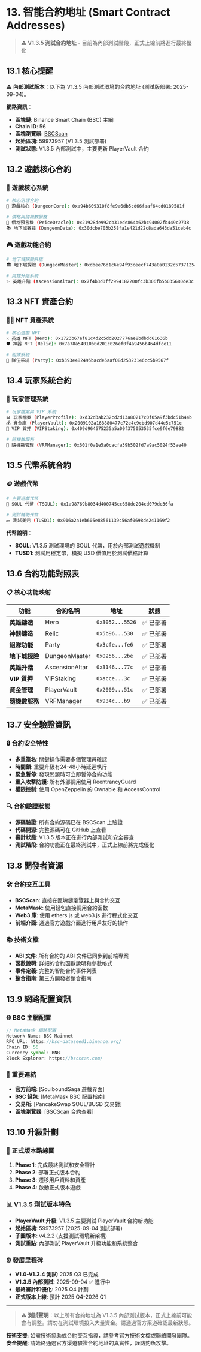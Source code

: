 # 13. 智能合約地址 (Smart Contract Addresses)

> **⚠️ V1.3.5 測試合約地址** - 目前為內部測試階段，正式上線前將進行最終優化

## 13.1 核心提醒

⚠️ **內部測試版本**：以下為 V1.3.5 內部測試環境的合約地址 (測試版部署: 2025-09-04)。

**網路資訊**：
- **區塊鏈**: Binance Smart Chain (BSC) 主網
- **Chain ID**: 56
- **區塊瀏覽器**: [BSCScan](https://bscscan.com/)
- **起始區塊**: 59973957 (V1.3.5 測試部署)
- **測試狀態**: V1.3.5 內部測試中，主要更新 PlayerVault 合約

## 13.2 遊戲核心合約

### 🏰 遊戲核心系統
```bash
# 核心治理合約
🏰 遊戲核心 (DungeonCore): 0xa94b609310f8fe9a6db5cd66faaf64cd0189581f

# 價格與隨機數服務  
💎 價格預言機 (PriceOracle): 0x21928de992cb31ede864b62bc94002fb449c2738
📚 地下城數據 (DungeonData): 0x30dcbe703b258fa1e421d22c8ada643da51ceb4c
```

### 🎮 遊戲功能合約
```bash  
# 地下城探險系統
🏛️ 地下城探險 (DungeonMaster): 0xdbee76d1c6e94f93ceecf743a0a0132c57371254

# 英雄升階系統
✨ 英雄升階 (AscensionAltar): 0x7f4b3d0ff2994182200fc3b306fb5b035680de3c
```

## 13.3 NFT 資產合約

### 🦸‍♂️ NFT 資產系統
```bash
# 核心遊戲 NFT
⚔️ 英雄 NFT (Hero): 0x1723b67ef81c4d2c5dd2027776ae8bdbdd61636b
🛡️ 神器 NFT (Relic): 0x7a78a54010b0d201c026ef0f4a9456b464dfce11

# 組隊系統  
👥 隊伍系統 (Party): 0xb393e482495bacde5aaf08d25323146cc5b9567f
```

## 13.4 玩家系統合約

### 👤 玩家管理系統
```bash
# 玩家檔案與 VIP 系統
📊 玩家檔案 (PlayerProfile): 0xd32d3ab232cd2d13a80217c0f05a9f3bdc51b44b
💰 資金庫 (PlayerVault): 0x2009102a168880477c72e4c9cbd907d44e5c751c
🌟 VIP 質押 (VIPStaking): 0x409d964675235a5a00f375053535fce9f6e79882

# 隨機數服務
🎲 隨機數管理 (VRFManager): 0x601f0a1e5a0cacfa39b502fd7a9ac5024f53ae40
```

## 13.5 代幣系統合約

### 🪙 遊戲代幣
```bash
# 主要遊戲代幣
💎 SOUL 代幣 (TSOUL): 0x1a98769b8034d400745cc658dc204cd079de36fa

# 測試輔助代幣  
💵 測試美元 (TUSD1): 0x916a2a1eb605e88561139c56af0698de241169f2
```

**代幣說明**：
- **SOUL**: V1.3.5 測試環境的 SOUL 代幣，用於內部測試遊戲機制
- **TUSD1**: 測試用穩定幣，模擬 USD 價值用於測試價格計算

## 13.6 合約功能對照表

### 📋 核心功能映射

| 功能 | 合約名稱 | 地址 | 狀態 |
|------|----------|------|------|
| **英雄鑄造** | Hero | `0x3052...5526` | ✅ 已部署 |
| **神器鑄造** | Relic | `0x5b96...530` | ✅ 已部署 |
| **組隊功能** | Party | `0x3cfe...fe6` | ✅ 已部署 |
| **地下城探險** | DungeonMaster | `0x0256...2be` | ✅ 已部署 |
| **英雄升階** | AscensionAltar | `0x3146...77c` | ✅ 已部署 |
| **VIP 質押** | VIPStaking | `0xacce...3c` | ✅ 已部署 |
| **資金管理** | PlayerVault | `0x2009...51c` | ✅ 已部署 |
| **隨機數服務** | VRFManager | `0x934c...b9` | ✅ 已部署 |

## 13.7 安全驗證資訊

### 🔒 合約安全特性
- **多重簽名**: 關鍵操作需要多個管理員確認
- **時間鎖**: 重要升級有24-48小時延遲執行
- **緊急暫停**: 發現問題時可立即暫停合約功能
- **重入攻擊防護**: 所有外部調用使用 ReentrancyGuard
- **權限控制**: 使用 OpenZeppelin 的 Ownable 和 AccessControl

### 🔍 合約驗證狀態
- **源碼驗證**: 所有合約源碼已在 BSCScan 上驗證
- **代碼開源**: 完整源碼可在 GitHub 上查看
- **審計狀態**: V1.3.5 版本正在進行內部測試和安全審查
- **測試階段**: 合約功能正在最終測試中，正式上線前將完成優化

## 13.8 開發者資源

### 🛠️ 合約交互工具
- **BSCScan**: 直接在區塊鏈瀏覽器上與合約交互
- **MetaMask**: 使用錢包直接調用合約函數  
- **Web3 庫**: 使用 ethers.js 或 web3.js 進行程式化交互
- **前端介面**: 通過官方遊戲介面進行用戶友好的操作

### 📚 技術文檔
- **ABI 文件**: 所有合約的 ABI 文件已同步到前端專案
- **函數說明**: 詳細的合約函數說明和參數格式
- **事件定義**: 完整的智能合約事件列表
- **整合指南**: 第三方開發者整合指南

## 13.9 網路配置資訊

### 🌐 BSC 主網配置
```javascript
// MetaMask 網路配置
Network Name: BSC Mainnet
RPC URL: https://bsc-dataseed1.binance.org/
Chain ID: 56
Currency Symbol: BNB
Block Explorer: https://bscscan.com/
```

### 🔗 重要連結
- **官方前端**: [SoulboundSaga 遊戲界面]
- **BSC 錢包**: [MetaMask BSC 配置指南]
- **交易所**: [PancakeSwap SOUL/BUSD 交易對]
- **區塊瀏覽器**: [BSCScan 合約查看]

## 13.10 升級計劃

### 🚀 正式版本路線圖
1. **Phase 1**: 完成最終測試和安全審計
2. **Phase 2**: 部署正式版本合約
3. **Phase 3**: 遷移用戶資料和資產
4. **Phase 4**: 啟動正式版本遊戲

### 📊 V1.3.5 測試版本特色
- **PlayerVault 升級**: V1.3.5 主要測試 PlayerVault 合約新功能
- **起始區塊**: 59973957 (2025-09-04 測試部署)
- **子圖版本**: v4.2.2 (支援測試環境新架構)
- **測試重點**: 內部測試 PlayerVault 升級功能和系統整合

### ⏰ 發展里程碑
- **V1.0-V1.3.4 測試**: 2025 Q3 已完成
- **V1.3.5 內部測試**: 2025-09-04 ✅ 進行中
- **最終審計和優化**: 2025 Q4 計劃
- **正式版本上線**: 預計 2025 Q4-2026 Q1

---

> **⚠️ 測試聲明**：以上所有合約地址為 V1.3.5 內部測試版本，正式上線前可能會有調整。請勿在測試環境投入大量資金。請通過官方渠道確認最新狀態。

**技術支援**: 如需技術協助或合約交互指導，請參考官方技術文檔或聯絡開發團隊。  
**安全提醒**: 請始終通過官方渠道驗證合約地址的真實性，謹防釣魚攻擊。